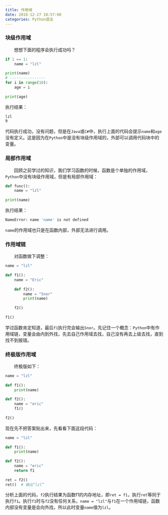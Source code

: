 ```yaml
---
title: 作用域
date: 2018-12-27 18:57:00
categories: Python语法
---
```

### 块级作用域

&emsp;&emsp;想想下面的程序会执行成功吗？

``` python
if 1 == 1:
    name = "lzl"
​
print(name)
# ----------------
for i in range(10):
    age = i
​
print(age)
```

执行结果：

``` bash
lzl
9
```

代码执行成功，没有问题，但是在`Java`或`C#`中，执行上面的代码会提示`name`和`age`没有定义。这是因为在`Python`中是没有块级作用域的，外部可以调用代码块中的变量。

### 局部作用域

&emsp;&emsp;回顾之前学过的知识，我们学习函数的时候，函数是个单独的作用域，`Python`中没有块级作用域，但是有局部作用域：

``` python
def func():
    name = "lzl"
​
print(name)
```

执行结果：

``` bash
NameError: name 'name' is not defined
```

`name`的作用域也只是在函数内部，外部无法进行调用。

### 作用域链

&emsp;&emsp;对函数做下调整：

``` python
name = "lzl"
​
def f1():
    name = "Eric"
​
    def f2():
        name = "Snor"
        print(name)
​
    f2()
​
f1()
```

学过函数肯定知道，最后`f1`执行完会输出`Snor`。先记住一个概念：`Python`中有作用域链，变量会由内到外找，先去自己作用域去找，自己没有再去上级去找，直到找不到报错。

### 终极版作用域

&emsp;&emsp;终极版如下：

``` python
name = "lzl"
​
def f1():
    print(name)
​
def f2():
    name = "eric"
    f1()
​
f2()
```

现在先不把答案贴出来，先看看下面这段代码：

``` python
name = "lzl"
​
def f1():
    print(name)
​
def f2():
    name = "eric"
    return f1
​
ret = f2()
ret()  # 输出“lzl”
```

分析上面的代码，`f2`执行结果为函数f1的内存地址，即`ret = f1`，执行`ret`等同于执行`f1`。执行`f1`时与`f2`没有任何关系，`name = "lzl"`与`f1`在一个作用域链，函数内部没有变量是会向外找，所以此时变量`name`值为`lzl`。